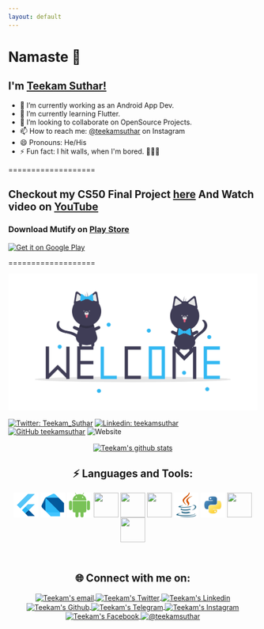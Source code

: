 ```yaml
---
layout: default
---
```


# Namaste 🙏

## I'm [Teekam Suthar!](https://teekamsuthar.live)

- 🔭 I’m currently working as an Android App Dev.
- 🌱 I’m currently learning Flutter.
- 👯 I’m looking to collaborate on OpenSource Projects.
- 📫 How to reach me: [@teekamsuthar](https://instagram.com/teekamsuthar) on Instagram
- 😄 Pronouns: He/His
- ⚡ Fun fact: I hit walls, when I'm bored. 🤷🏼‍♂️
  
===================

## Checkout my CS50 Final Project [here](https://github.com/teekamsuthar/Mutify) And Watch video on [YouTube](https://youtu.be/NWldU02HcFs)

### Download Mutify on [Play Store](https://play.google.com/store/apps/details?id=live.teekamsuthar.mutify)

<!-- [![Get it on Google Play](https://play.google.com/intl/en_us/badges/static/images/badges/en_badge_web_generic.png)](https://play.google.com/store/apps/details?id=live.teekamsuthar.mutify) -->

<a href="https://play.google.com/store/apps/details?id=live.teekamsuthar.mutify"> <img alt="Get it on Google Play" src="https://play.google.com/intl/en_us/badges/static/images/badges/en_badge_web_generic.png" align="center" height="120"></a>
<br>

===================

![WELCOME](./assets/img/welcome_cats.png)

[![Twitter: Teekam_Suthar](https://img.shields.io/twitter/follow/Teekam_Suthar?style=social)](https://twitter.com/Teekam_Suthar)
[![Linkedin: teekamsuthar](https://img.shields.io/badge/-teekamsuthar-blue?style=flat-square&logo=Linkedin&logoColor=white&link=https://www.linkedin.com/in/teekamsuthar/)](https://www.linkedin.com/in/teekamsuthar)
[![GitHub teekamsuthar](https://img.shields.io/github/followers/teekamsuthar?label=follow&style=social)](https://github.com/teekamsuthar)
![Website](https://komarev.com/ghpvc/?username=teekamsuthar&label=Views&color=blue&style=plastic)

<!-- <a href="https://github.com/teekamsuthar">
  <img align="center" src="https://github-readme-stats.vercel.app/api/top-langs/?username=teekamsuthar&theme=light&hide_langs_below=0" />
</a> -->
<p align="center">
  
  <a href="https://github.com/teekamsuthar">
  <img align="center" src="https://github-readme-stats.vercel.app/api?username=teekamsuthar&show_icons=true&theme=light&line_height=27" alt="Teekam's github stats"/>
  </a>
  <!-- <img alt = "Top Languages" src="https://github-readme-stats.vercel.app/api/top-langs/?username=teekamsuthar&hide=html,css&hide_border=true&title_color=5391FE&text_color=555"/> -->
</p>

<p align="center"><h2 align="center">⚡ Languages and Tools:</h2></p>

 <p align="center">
<img align="center" width="50" height="50" src="https://raw.githubusercontent.com/github/explore/80688e429a7d4ef2fca1e82350fe8e3517d3494d/topics/flutter/flutter.png">
<img align="center" width="50" height="50" src="https://raw.githubusercontent.com/github/explore/80688e429a7d4ef2fca1e82350fe8e3517d3494d/topics/dart/dart.png">
<img align="center" width="50" height="50" src="https://raw.githubusercontent.com/github/explore/80688e429a7d4ef2fca1e82350fe8e3517d3494d/topics/android/android.png">
<img align="center" width="50" height="50" src="https://devicons.github.io/devicon/devicon.git/icons/c/c-original.svg">
<img align="center" width="50" height="50" src="https://devicons.github.io/devicon/devicon.git/icons/cplusplus/cplusplus-original.svg">
<img align="center" width="50" height="50" src="https://devicons.github.io/devicon/devicon.git/icons/html5/html5-original-wordmark.svg">
<img align="center" width="50" height="50" src="https://raw.githubusercontent.com/github/explore/80688e429a7d4ef2fca1e82350fe8e3517d3494d/topics/java/java.png">
<img align="center" width="50" height="50" src="https://raw.githubusercontent.com/github/explore/80688e429a7d4ef2fca1e82350fe8e3517d3494d/topics/python/python.png">
<img align="center" width="50" height="50" src="https://devicons.github.io/devicon/devicon.git/icons/mysql/mysql-original-wordmark.svg">
<img align="center" width="50" height="50" src="https://devicons.github.io/devicon/devicon.git/icons/linux/linux-original.svg"> </p>

<br>

<p align="center"><h2 align="center">🌐 Connect with me on:</h2></p>

<p align="center">
  <a href="mailto:teekam.suthar1@gmail.com" target="blank">
    <img align="center" alt="Teekam's email" height="30" width="50" src="https://cdn.jsdelivr.net/npm/simple-icons@3.0.1/icons/gmail.svg" />
  </a>
  <a href="https://twitter.com/Teekam_Suthar">
    <img align="center" alt="Teekam's Twitter" height="30" width="50" src="https://cdn.jsdelivr.net/npm/simple-icons@v3/icons/twitter.svg" />
  </a>
  <a href="https://linkedin.com/in/teekamsuthar">
    <img align="center" alt="Teekam's Linkedin" height="30" width="50" src="https://cdn.jsdelivr.net/npm/simple-icons@v3/icons/linkedin.svg" />
  </a>
  <a href="https://github.com/teekamsuthar">
    <img align="center" alt="Teekam's Github" height="30" width="50" src="https://cdn.jsdelivr.net/npm/simple-icons@v3/icons/github.svg"/>
  </a>
  <a href="https://t.me/teekamsuthar">
    <img align="center" alt="Teekam's Telegram" height="30" width="50" src="https://cdn.jsdelivr.net/npm/simple-icons@v3/icons/telegram.svg"/>
  </a>
  <a href="https://instagram.com/teekamsuthar/">
    <img align="center" alt="Teekam's Instagram" height="30" width="50" src="https://cdn.jsdelivr.net/npm/simple-icons@v3/icons/instagram.svg"/>
  </a>
  <a href="https://www.facebook.com/iamteekamsuthar/">
    <img align="center" alt="Teekam's Facebook" height="30" width="50" src="https://cdn.jsdelivr.net/npm/simple-icons@v3/icons/facebook.svg"  />
    </a>
  <a href="https://medium.com/@teekamsuthar">
    <img align="center" alt="@teekamsuthar" height="30" width="50" src="https://cdn.jsdelivr.net/npm/simple-icons@3.0.1/icons/medium.svg" />
  </a>
</p>

<br>

<!-- **Hey There!** 👋🏼 -->

<!-- _Thank you for visiting._ 👏 -->
<!--  -->
<!-- _Currently, the site is under development!_ 🚧 -->

<!-- *Till then, you can connect with me on any of these social profiles!*👇 -->
<!--  -->
<!-- ![Instagram](./icons/icons8-instagram-50.png)
[Instagram](https://instagram.com/teekamsuthar).
![Facebook](./icons/icons8-facebook-old-50.png)
[Facebook](https://www.facebook.com/iteekamsuthar).

![Twitter](./icons/icons8-twitter-50.png)
[Twitter](https://twitter.com/Teekam_Suthar).
![LinkedIn](./icons/icons8-linkedin-50.png)
[LinkedIn](https://www.linkedin.com/in/teekam-suthar-59730b171/).

![Telegram](./icons/icons8_telegram_app_50px.png)
[Telegram](https://t.me/teekamsuthar).
![Discord](./icons/icons8_discord_50px.png)
[Discord](https://discord.gg/T33Qb7).
![Reddit](./icons/icons8_reddit_48px.png)
[Reddit](https://www.reddit.com/user/teekamsuthar). -->
